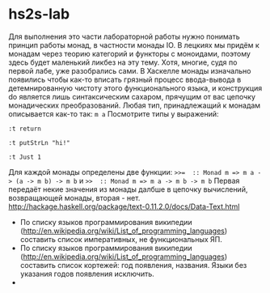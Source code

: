 hs2s-lab
========
Для выполнения это части лабораторной работы нужно понимать принцип работы монад, в частности монады IO. В лецкиях мы придём к монадам через теорию категорий и функторы с моноидами, поэтому здесь будет маленький ликбез на эту тему. Хотя, многие, судя по первой лабе, уже разобрались сами.
В Хаскелле монады изначально появились чтобы как-то вписать грязный процесс ввода-вывода в детемнированную чистоту этого функционального языка, и конструкция do является лишь синтаксическим сахаром, прячущим от вас цепочку монадических преобразований.
Любая тип, принадлежащий к монадам описывается как-то так: `m a`
Посмотрите типы у выражений:

`:t return`

`:t putStrLn "hi!"`

`:t Just 1`

Для каждой монады определены две функции: `>>=  :: Monad m => m a -> (a -> m b) -> m b` и `>>  :: Monad m => m a -> m b -> m b` Первая передаёт некие значения из монады далбше в цепочку вычислений, возвращающей монады, вторая - нет.
http://hackage.haskell.org/package/text-0.11.2.0/docs/Data-Text.html

* По списку языков программирования википедии (http://en.wikipedia.org/wiki/List_of_programming_languages)  составить список императивных, не функциональных ЯП.
* По списку языков программирования википедии (http://en.wikipedia.org/wiki/List_of_programming_languages) составить список кортежей: год  появления, названия. Языки без указания годов появления исключить.
* 
